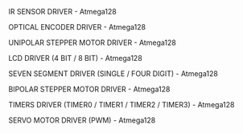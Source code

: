 IR SENSOR DRIVER - Atmega128

OPTICAL ENCODER DRIVER - Atmega128

UNIPOLAR STEPPER MOTOR DRIVER - Atmega128

LCD DRIVER (4 BIT / 8 BIT) - Atmega128

SEVEN SEGMENT DRIVER (SINGLE / FOUR DIGIT) - Atmega128

BIPOLAR STEPPER MOTOR DRIVER - Atmega128

TIMERS DRIVER (TIMER0 / TIMER1 / TIMER2 / TIMER3) - Atmega128

SERVO MOTOR DRIVER (PWM) - Atmega128
